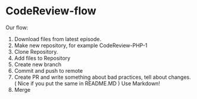 # CodeReview-flow
Our flow:

1. Download files from latest episode.
2. Make new repository, for example CodeReview-PHP-1
3. Clone Repository.
3. Add files to Repository
4. Create new branch
5. Commit and push to remote
6. Create PR and write something about bad practices, tell about changes. ( Nice if you put the same in README.MD ) Use Markdown!
7. Merge

